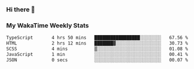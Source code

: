### Hi there 👋

<!--
**royschrauwen/royschrauwen** is a ✨ _special_ ✨ repository because its `README.md` (this file) appears on your GitHub profile.

Here are some ideas to get you started:

- 🔭 I’m currently working on ...
- 🌱 I’m currently learning ...
- 👯 I’m looking to collaborate on ...
- 🤔 I’m looking for help with ...
- 💬 Ask me about ...
- 📫 How to reach me: ...
- 😄 Pronouns: ...
- ⚡ Fun fact: ...
-->


### My WakaTime Weekly Stats
<!--START_SECTION:waka-->

```txt
TypeScript       4 hrs 50 mins   █████████████████░░░░░░░░   67.56 %
HTML             2 hrs 12 mins   ███████▓░░░░░░░░░░░░░░░░░   30.73 %
SCSS             4 mins          ▒░░░░░░░░░░░░░░░░░░░░░░░░   01.08 %
JavaScript       1 min           ░░░░░░░░░░░░░░░░░░░░░░░░░   00.41 %
JSON             0 secs          ░░░░░░░░░░░░░░░░░░░░░░░░░   00.07 %
```

<!--END_SECTION:waka-->

